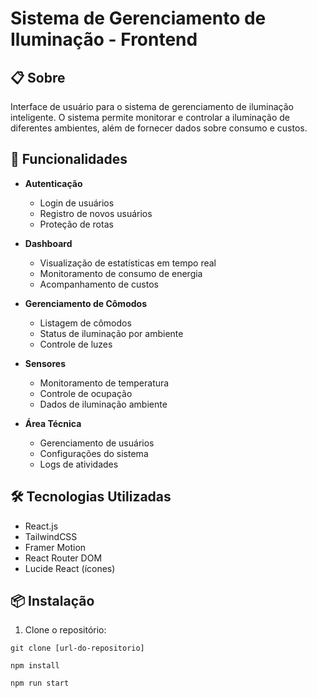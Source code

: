 # Sistema de Gerenciamento de Iluminação - Frontend

## 📋 Sobre
Interface de usuário para o sistema de gerenciamento de iluminação inteligente. O sistema permite monitorar e controlar a iluminação de diferentes ambientes, além de fornecer dados sobre consumo e custos.

## 🚀 Funcionalidades

- **Autenticação**
  - Login de usuários
  - Registro de novos usuários
  - Proteção de rotas

- **Dashboard**
  - Visualização de estatísticas em tempo real
  - Monitoramento de consumo de energia
  - Acompanhamento de custos

- **Gerenciamento de Cômodos**
  - Listagem de cômodos
  - Status de iluminação por ambiente
  - Controle de luzes

- **Sensores**
  - Monitoramento de temperatura
  - Controle de ocupação
  - Dados de iluminação ambiente

- **Área Técnica**
  - Gerenciamento de usuários
  - Configurações do sistema
  - Logs de atividades

## 🛠️ Tecnologias Utilizadas

- React.js
- TailwindCSS
- Framer Motion
- React Router DOM
- Lucide React (ícones)

## 📦 Instalação

1. Clone o repositório:

```shell
git clone [url-do-repositorio]
```

```shell
npm install
```

```shell
npm run start
```
